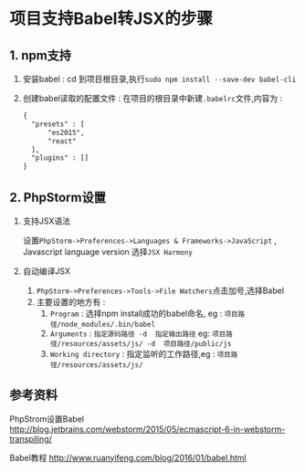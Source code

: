 # 项目支持Babel转JSX的步骤

## 1. npm支持

1. 安装babel : cd 到项目根目录,执行`sudo npm install --save-dev babel-cli`
2. 创建babel读取的配置文件 : 在项目的根目录中新建`.babelrc`文件,内容为 : 

      ```xml
      {
        "presets" : [
            "es2015",
            "react"
        ],
        "plugins" : []
      }
      ```


## 2. PhpStorm设置

1. 支持JSX语法
    
    设置`PhpStorm->Preferences->Languages & Frameworks->JavaScript` , Javascript language version 选择`JSX Harmony`
    
2. 自动编译JSX    

    1. `PhpStorm->Preferences->Tools->File Watchers`点击加号,选择Babel
    2. 主要设置的地方有 : 
        1. `Program` : 选择npm install成功的babel命名, eg : `项目路径/node_modules/.bin/babel`
        2. `Arguments` : `指定源码路径 -d  指定输出路径` eg: `项目路径/resources/assets/js/ -d  项目路径/public/js`
        3. `Working directory` : 指定监听的工作路径,eg : `项目路径/resources/assets/js/`
    



## 参考资料

PhpStrom设置Babel <http://blog.jetbrains.com/webstorm/2015/05/ecmascript-6-in-webstorm-transpiling/>

Babel教程 <http://www.ruanyifeng.com/blog/2016/01/babel.html>